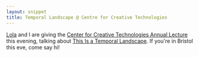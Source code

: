 ```yaml
---
layout: snippet
title: Temporal Landscape @ Centre for Creative Technologies
---
```


[Lola](https://lolaolufemi.co.uk/) and I are giving the [Center for Creative Technologies Annual Lecture](https://www.tickettailor.com/events/universityofbristol54/1670334) this evening, talking about [This Is a Temporal Landscape](https://thisisatemporallandscape.vercel.app/). If you're in Bristol this eve, come say hi!